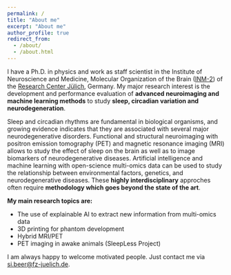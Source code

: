 ```yaml
---
permalink: /
title: "About me"
excerpt: "About me"
author_profile: true
redirect_from: 
  - /about/
  - /about.html
---
```


I have a Ph.D. in physics and work as staff scientist in the Institute of Neuroscience and Medicine, Molecular Organization of the Brain ([INM-2](https://www.fz-juelich.de/en/inm/inm-2)) of the [Research Center Jülich](https://www.fz-juelich.de/en), Germany. My major research interest is the development and performance evaluation of **advanced neuroimaging and machine learning methods** to study **sleep, circadian variation and neurodegeneration**.

Sleep and circadian rhythms are fundamental in biological organisms, and growing evidence indicates that they are associated with several major neurodegenerative disorders. Functional and structural neuroimaging with positron emission tomography (PET) and magnetic resonance imaging (MRI) allows to study the effect of sleep on the brain as well as to image biomarkers of neurodegenerative diseases. Artificial intelligence and machine learning with open-science multi-omics data can be used to study the relationship between environmental factors, genetics, and neurodegenerative diseases. These **highly interdisciplinary** approches often require **methodology which goes beyond the state of the art**.

 **My main research topics are:**

* The use of explainable AI to extract new information from multi-omics data
* 3D printing for phantom development
* Hybrid MRI/PET
* PET imaging in awake animals (SleepLess Project)

I am always happy to welcome motivated people. Just contact me via si.beer@fz-juelich.de.